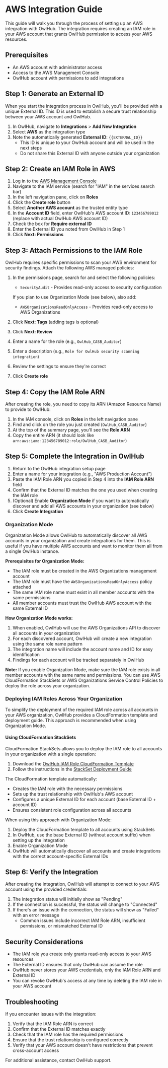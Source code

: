 # AWS Integration Guide

This guide will walk you through the process of setting up an AWS integration with OwlHub. The integration requires creating an IAM role in your AWS account that grants OwlHub permission to access your AWS resources.

## Prerequisites

- An AWS account with administrator access
- Access to the AWS Management Console
- OwlHub account with permissions to add integrations

## Step 1: Generate an External ID

When you start the integration process in OwlHub, you'll be provided with a unique External ID. This ID is used to establish a secure trust relationship between your AWS account and OwlHub.

1. In OwlHub, navigate to **Integrations** > **Add New Integration**
2. Select **AWS** as the integration type
3. Note the automatically generated **External ID**: `{{EXTERNAL_ID}}`
   - This ID is unique to your OwlHub account and will be used in the next steps
   - Do not share this External ID with anyone outside your organization

## Step 2: Create an IAM Role in AWS

1. Log in to the [AWS Management Console](https://console.aws.amazon.com/)
2. Navigate to the IAM service (search for "IAM" in the services search bar)
3. In the left navigation pane, click on **Roles**
4. Click the **Create role** button
5. Select **Another AWS account** as the trusted entity type
6. In the **Account ID** field, enter OwlHub's AWS account ID: `123456789012` (replace with actual OwlHub AWS account ID)
7. Check the box for **Require external ID**
8. Enter the External ID you noted from OwlHub in Step 1
9. Click **Next: Permissions**

## Step 3: Attach Permissions to the IAM Role

OwlHub requires specific permissions to scan your AWS environment for security findings. Attach the following AWS managed policies:

1. In the permissions page, search for and select the following policies:
   - `SecurityAudit` - Provides read-only access to security configuration

   If you plan to use Organization Mode (see below), also add:
   - `AWSOrganizationsReadOnlyAccess` - Provides read-only access to AWS Organizations

2. Click **Next: Tags** (adding tags is optional)
3. Click **Next: Review**
4. Enter a name for the role (e.g., `OwlHub_CASB_Auditor`)
5. Enter a description (e.g., `Role for OwlHub security scanning integration`)
6. Review the settings to ensure they're correct
7. Click **Create role**

## Step 4: Copy the IAM Role ARN

After creating the role, you need to copy its ARN (Amazon Resource Name) to provide to OwlHub:

1. In the IAM console, click on **Roles** in the left navigation pane
2. Find and click on the role you just created (`OwlHub_CASB_Auditor`)
3. At the top of the summary page, you'll see the **Role ARN**
4. Copy the entire ARN (it should look like `arn:aws:iam::123456789012:role/OwlHub_CASB_Auditor`)

## Step 5: Complete the Integration in OwlHub

1. Return to the OwlHub integration setup page
2. Enter a name for your integration (e.g., "AWS Production Account")
3. Paste the IAM Role ARN you copied in Step 4 into the **IAM Role ARN** field
4. Confirm that the External ID matches the one you used when creating the IAM role
5. (Optional) Enable **Organization Mode** if you want to automatically discover and add all AWS accounts in your organization (see below)
6. Click **Create Integration**

### Organization Mode

Organization Mode allows OwlHub to automatically discover all AWS accounts in your organization and create integrations for them. This is useful if you have multiple AWS accounts and want to monitor them all from a single OwlHub instance.

**Prerequisites for Organization Mode:**

- The IAM role must be created in the AWS Organizations management account
- The IAM role must have the `AWSOrganizationsReadOnlyAccess` policy attached
- The same IAM role name must exist in all member accounts with the same permissions
- All member accounts must trust the OwlHub AWS account with the same External ID

**How Organization Mode works:**

1. When enabled, OwlHub will use the AWS Organizations API to discover all accounts in your organization
2. For each discovered account, OwlHub will create a new integration using the same role name pattern
3. The integration name will include the account name and ID for easy identification
4. Findings for each account will be tracked separately in OwlHub

**Note:** If you enable Organization Mode, make sure the IAM role exists in all member accounts with the same name and permissions. You can use AWS CloudFormation StackSets or AWS Organizations Service Control Policies to deploy the role across your organization.

### Deploying IAM Roles Across Your Organization

To simplify the deployment of the required IAM role across all accounts in your AWS organization, OwlHub provides a CloudFormation template and deployment guide. This approach is recommended when using Organization Mode.

#### Using CloudFormation StackSets

CloudFormation StackSets allows you to deploy the IAM role to all accounts in your organization with a single operation:

1. Download the [OwlHub IAM Role CloudFormation Template](/assets/templates/owlhub-role-template.yaml)
2. Follow the instructions in the [StackSet Deployment Guide](/integrations/guide/aws-stackset-deployment-guide.md)

The CloudFormation template automatically:
- Creates the IAM role with the necessary permissions
- Sets up the trust relationship with OwlHub's AWS account
- Configures a unique External ID for each account (base External ID + account ID)
- Ensures consistent role configuration across all accounts

When using this approach with Organization Mode:
1. Deploy the CloudFormation template to all accounts using StackSets
2. In OwlHub, use the base External ID (without account suffix) when setting up the integration
3. Enable Organization Mode
4. OwlHub will automatically discover all accounts and create integrations with the correct account-specific External IDs

## Step 6: Verify the Integration

After creating the integration, OwlHub will attempt to connect to your AWS account using the provided credentials:

1. The integration status will initially show as "Pending"
2. If the connection is successful, the status will change to "Connected"
3. If there's an issue with the connection, the status will show as "Failed" with an error message
   - Common issues include incorrect IAM Role ARN, insufficient permissions, or mismatched External ID

## Security Considerations

- The IAM role you create only grants read-only access to your AWS resources
- The External ID ensures that only OwlHub can assume the role
- OwlHub never stores your AWS credentials, only the IAM Role ARN and External ID
- You can revoke OwlHub's access at any time by deleting the IAM role in your AWS account

## Troubleshooting

If you encounter issues with the integration:

1. Verify that the IAM Role ARN is correct
2. Confirm that the External ID matches exactly
3. Check that the IAM role has the required permissions
4. Ensure that the trust relationship is configured correctly
5. Verify that your AWS account doesn't have restrictions that prevent cross-account access

For additional assistance, contact OwlHub support.
